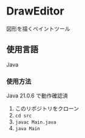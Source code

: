 # DrawEditor
図形を描くペイントツール

## 使用言語
Java

### 使用方法
Java 21.0.6 で動作確認済
1. このリポジトリをクローン
2. `cd src`
3. `javac Main.java`
4. `java Main`
